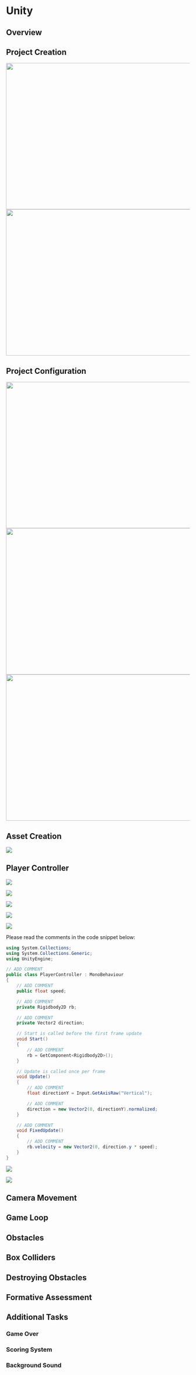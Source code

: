 # Unity

## Overview

## Project Creation

<img src="../resources/13-unity-1/unity-1-project-creation.PNG" height="400" width="700"/>

<img src="../resources/13-unity-1/unity-2-project-creation.PNG" height="400" width="700"/>

## Project Configuration

<img src="../resources/13-unity-1/unity-3-project-configuration.PNG" height="400" width="700"/>

<img src="../resources/13-unity-1/unity-4-project-configuration.PNG" height="400" width="700"/>

<img src="../resources/13-unity-1/unity-5-project-configuration.PNG" height="400" width="700"/>

## Asset Creation

![](../resources/13-unity-1/unity-6-asset-creation.PNG)

## Player Controller

![](../resources/13-unity-1/unity-7-player-controller.PNG)

![](../resources/13-unity-1/unity-8-player-controller.PNG)

![](../resources/13-unity-1/unity-9-player-controller.PNG)

![](../resources/13-unity-1/unity-10-player-controller-2d-rigid-body.PNG)

![](../resources/13-unity-1/unity-11-player-controller-cs-script.PNG)

Please read the comments in the code snippet below:

```cs
using System.Collections;
using System.Collections.Generic;
using UnityEngine;

// ADD COMMENT
public class PlayerController : MonoBehaviour
{
    // ADD COMMENT
    public float speed;

    // ADD COMMENT
    private Rigidbody2D rb;

    // ADD COMMENT
    private Vector2 direction;

    // Start is called before the first frame update
    void Start()
    {
        // ADD COMMENT
        rb = GetComponent<Rigidbody2D>();
    }

    // Update is called once per frame
    void Update()
    {
        // ADD COMMENT
        float directionY = Input.GetAxisRaw("Vertical");

        // ADD COMMENT
        direction = new Vector2(0, directionY).normalized;
    }

    // ADD COMMENT
    void FixedUpdate()
    {
        // ADD COMMENT
        rb.velocity = new Vector2(0, direction.y * speed);
    }
}
```

![](../resources/13-unity-1/unity-11-player-controller-adding-cs-script.PNG)

![](../resources/13-unity-1/unity-11-player-controller-testing.PNG)

## Camera Movement

## Game Loop

## Obstacles

## Box Colliders

## Destroying Obstacles

## Formative Assessment

## Additional Tasks

### Game Over

### Scoring System

### Background Sound
